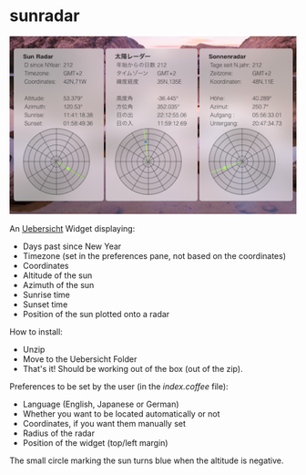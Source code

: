 # sunradar

![“Screenshot”](screenshot.png "screenshot")

An [Uebersicht](http://tracesof.net/uebersicht/) Widget displaying:

- Days past since New Year
- Timezone (set in the preferences pane, not based on the coordinates)
- Coordinates
- Altitude of the sun
- Azimuth of the sun
- Sunrise time
- Sunset time
- Position of the sun plotted onto a radar

How to install:
- Unzip
- Move to the Uebersicht Folder
- That's it! Should be working out of the box (out of the zip).

Preferences to be set by the user (in the *index.coffee* file):
- Language (English, Japanese or German)
- Whether you want to be located automatically or not
- Coordinates, if you want them manually set
- Radius of the radar
- Position of the widget (top/left margin)

The small circle marking the sun turns blue when the altitude is negative.
